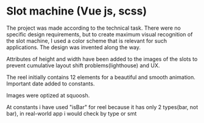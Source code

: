 # Slot machine (Vue js, scss)

The project was made according to the technical task. There were no specific design requirements, but to create maximum visual recognition of the slot machine, I used a color scheme that is relevant for such applications. The design was invented along the way.

Attributes of height and width have been added to the images of the slots to prevent cumulative layout shift problems(lighthouse) and UX.

The reel initially contains 12 elements for a beautiful and smooth animation.
Important date added to constants.

Images were optized at squoosh.

At constants i have used "isBar" for reel because it has only 2 types(bar, not bar), in real-world app i would check by type or smt

